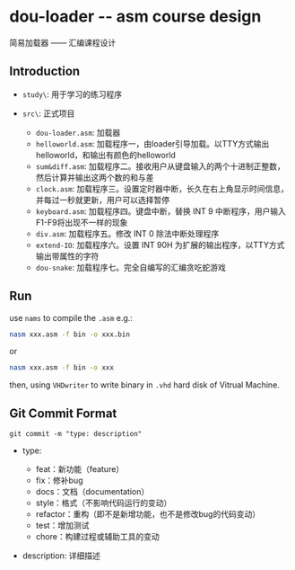# dou-loader -- asm course design

简易加载器 —— 汇编课程设计

## Introduction

- `study\`: 用于学习的练习程序

- `src\`: 正式项目

    - `dou-loader.asm`: 加载器
    - `helloworld.asm`: 加载程序一，由loader引导加载。以TTY方式输出helloworld，和输出有颜色的helloworld
    - `sum&diff.asm`: 加载程序二。接收用户从键盘输入的两个十进制正整数，然后计算并输出这两个数的和与差
    - `clock.asm`: 加载程序三。设置定时器中断，长久在右上角显示时间信息，并每过一秒就更新，用户可以选择暂停
    - `keyboard.asm`: 加载程序四。键盘中断，替换 INT 9 中断程序，用户输入F1-F9将出现不一样的现象
    - `div.asm`: 加载程序五。修改 INT 0 除法中断处理程序
    - `extend-IO`: 加载程序六。设置 INT 90H 为扩展的输出程序，以TTY方式输出带属性的字符
    - `dou-snake`: 加载程序七。完全自编写的汇编贪吃蛇游戏

## Run

use `nams` to compile the `.asm` e.g.:

```bash
nasm xxx.asm -f bin -o xxx.bin
```

or

```bash
nasm xxx.asm -f bin -o xxx
```

then, using `VHDwriter` to write binary in `.vhd` hard disk of Vitrual Machine.

## Git Commit Format

```git
git commit -m "type: description"
```

- type:
    - feat：新功能（feature）
    - fix：修补bug
    - docs：文档（documentation）
    - style：格式（不影响代码运行的变动）
    - refactor：重构（即不是新增功能，也不是修改bug的代码变动）
    - test：增加测试
    - chore：构建过程或辅助工具的变动

- description: 详细描述
